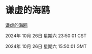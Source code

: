 # 谦虚的海鸥
[谦虚的海鸥](http://219.139.197.74:56308/qxdho/course/base/hotlink/index.php)

2024年 10月 26日 星期六 23:50:01 CST

2024年 10月 26日 星期六 15:50:01 GMT

